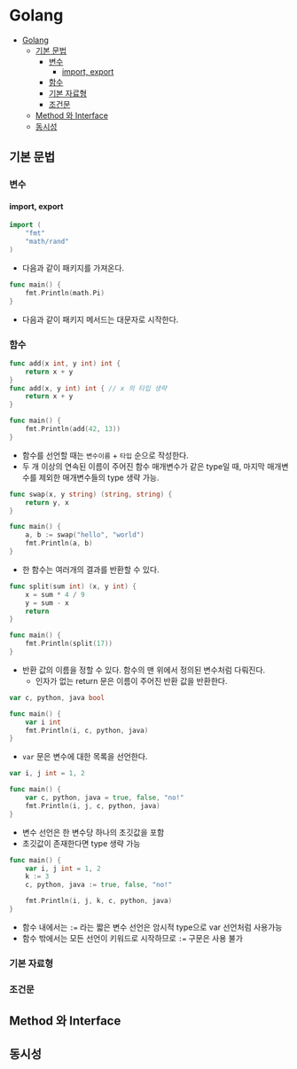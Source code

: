# Golang
<!-- TOC -->

- [Golang](#golang)
    - [기본 문법](#%EA%B8%B0%EB%B3%B8-%EB%AC%B8%EB%B2%95)
        - [변수](#%EB%B3%80%EC%88%98)
            - [import, export](#import-export)
        - [함수](#%ED%95%A8%EC%88%98)
        - [기본 자료형](#%EA%B8%B0%EB%B3%B8-%EC%9E%90%EB%A3%8C%ED%98%95)
        - [조건문](#%EC%A1%B0%EA%B1%B4%EB%AC%B8)
    - [Method 와 Interface](#method-%EC%99%80-interface)
    - [동시성](#%EB%8F%99%EC%8B%9C%EC%84%B1)

<!-- /TOC -->

## 기본 문법

### 변수

#### import, export

```go
import (
	"fmt"
	"math/rand"
)
```
- 다음과 같이 패키지를 가져온다.

```go
func main() {
	fmt.Println(math.Pi)
}
```
- 다음과 같이 패키지 메서드는 대문자로 시작한다.

### 함수

```go
func add(x int, y int) int {
	return x + y
}
func add(x, y int) int { // x 의 타입 생략
	return x + y
}

func main() {
	fmt.Println(add(42, 13))
}
```
- 함수를 선언할 때는 `변수이름` + `타입` 순으로 작성한다.
- 두 개 이상의 연속된 이름이 주어진 함수 매개변수가 같은 type일 때, 마지막 매개변수를 제외한 매개변수들의 type 생략 가능.

```go
func swap(x, y string) (string, string) {
	return y, x
}

func main() {
	a, b := swap("hello", "world")
	fmt.Println(a, b)
}
```
- 한 함수는 여러개의 결과를 반환할 수 있다.

```go
func split(sum int) (x, y int) {
	x = sum * 4 / 9
	y = sum - x
	return
}

func main() {
	fmt.Println(split(17))
}
```
- 반환 값의 이름을 정할 수 있다. 함수의 맨 위에서 정의된 변수처럼 다뤄진다.
    - 인자가 없는 return 문은 이름이 주어진 반환 값을 반환한다.

```go
var c, python, java bool

func main() {
	var i int
	fmt.Println(i, c, python, java)
}
```
- `var` 문은 변수에 대한 목록을 선언한다.

```go
var i, j int = 1, 2

func main() {
	var c, python, java = true, false, "no!"
	fmt.Println(i, j, c, python, java)
}
```
- 변수 선언은 한 변수당 하나의 초깃값을 포함
- 초깃값이 존재한다면 type 생략 가능


```go
func main() {
	var i, j int = 1, 2
	k := 3
	c, python, java := true, false, "no!"

	fmt.Println(i, j, k, c, python, java)
}
```
- 함수 내에서는 `:=` 라는 짧은 변수 선언은 암시적 type으로 var 선언처럼 사용가능
- 함수 밖에서는 모든 선언이 키워드로 시작하므로 `:=` 구문은 사용 불가



### 기본 자료형

### 조건문

## Method 와 Interface

## 동시성